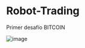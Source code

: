 # Robot-Trading
Primer desafío BITCOIN

![image](https://github.com/andresclaudio1977/Robot-Trading/assets/67167597/73f11481-7561-4895-b02a-3093d7a1a702)

